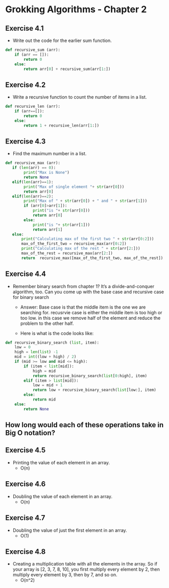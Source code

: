 # Grokking Algorithms - Chapter 2

## Exercise 4.1 
- Write out the code for the earlier sum function.
```py
def recursive_sum (arr):
    if (arr == []):
        return 0
    else:
        return arr[0] + recursive_sum(arr[1:])
```
## Exercise 4.2 
- Write a recursive function to count the number of items in a list.
```py
def recursive_len (arr):
    if (arr==[]):
        return 0
    else:
        return 1 + recursive_len(arr[1:])
```
## Exercise 4.3 
- Find the maximum number in a list.
```py
def recursive_max (arr):
   if (len(arr) == 0):
        print("Max is None")
        return None
   elif(len(arr)==1):
        print("Max of single element "+ str(arr[0]))
        return arr[0]
   elif(len(arr)==2):
        print("Max of " + str(arr[0]) + " and " + str(arr[1]))
        if (arr[0]>arr[1]):
            print("is "+ str(arr[0]))
            return arr[0]
        else:
            print("is "+ str(arr[1]))
            return arr[1]
   else:
       print("Calculating max of the first two " + str(arr[0:2]))
       max_of_the_first_two = recursive_max(arr[0:2])
       print("Calculating max of the rest " + str(arr[2:]))
       max_of_the_rest = recursive_max(arr[2:])
       return  recursive_max([max_of_the_first_two, max_of_the_rest])
```
## Exercise 4.4 
- Remember binary search from chapter 1? It’s a divide-and-conquer 
algorithm, too. Can you come up with the base case and recursive 
case for binary search

    - Answer: Base case is that the middle item is the one we are searching for. recusrvie case is either the middle item is too high or too low. in this case we remove half of the element and reduce the problem to the other half.

    - Here is what is the code looks like:
```py
def recursive_binary_search (list, item):
    low = 0
    high = len(list) -1
    mid = int((low + high) / 2)
    if (mid >= low and mid <= high):
        if (item < list[mid]):
            high = mid
            return recursive_binary_search(list[0:high], item)
        elif (item > list[mid]):
            low = mid + 1
            return low + recursive_binary_search(list[low:], item)
        else:
            return mid
    else:
        return None
```

## How long would each of these operations take in Big O notation?
## Exercise 4.5 
- Printing the value of each element in an array. 
    - O(n)
## Exercise 4.6 
- Doubling the value of each element in an array.
    - O(n)
## Exercise 4.7 
- Doubling the value of just the first element in an array.
    - O(1)
## Exercise 4.8 
- Creating a multiplication table with all the elements in the array. So if your array is [2, 3, 7, 8, 10], you first multiply every element by 2, then multiply every element by 3, then by 7, and so on. 
    - O(n^2)